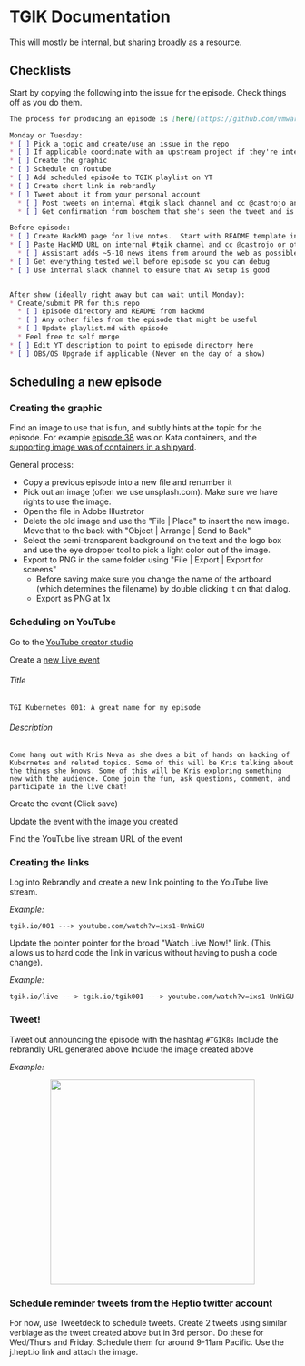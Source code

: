 # TGIK Documentation

This will mostly be internal, but sharing broadly as a resource.

## Checklists

Start by copying the following into the issue for the episode.  Check things off as you do them.

```markdown
The process for producing an episode is [here](https://github.com/vmware-tanzu/tgik/blob/master/documentation/README.md).  All the detail for the steps below is there.

Monday or Tuesday:
* [ ] Pick a topic and create/use an issue in the repo
* [ ] If applicable coordinate with an upstream project if they're interested in attending the show
* [ ] Create the graphic
* [ ] Schedule on Youtube
* [ ] Add scheduled episode to TGIK playlist on YT
* [ ] Create short link in rebrandly
* [ ] Tweet about it from your personal account
  * [ ] Post tweets on internal #tgik slack channel and cc @castrojo and agrey
  * [ ] Get confirmation from boschem that she's seen the tweet and is scheduling it

Before episode:
* [ ] Create HackMD page for live notes.  Start with README template in this repo
* [ ] Paste HackMD URL on internal #tgik channel and cc @castrojo or other assistant
  * [ ] Assistant adds ~5-10 news items from around the web as possible "News of the Week"
* [ ] Get everything tested well before episode so you can debug
* [ ] Use internal slack channel to ensure that AV setup is good


After show (ideally right away but can wait until Monday):
* Create/submit PR for this repo
  * [ ] Episode directory and README from hackmd
  * [ ] Any other files from the episode that might be useful
  * [ ] Update playlist.md with episode
  * Feel free to self merge
* [ ] Edit YT description to point to episode directory here
* [ ] OBS/OS Upgrade if applicable (Never on the day of a show)
```

## Scheduling a new episode

### Creating the graphic

Find an image to use that is fun, and subtly hints at the topic for the episode.
For example [episode 38](https://github.com/vmware-tanzu/tgik/tree/master/episodes/038) was on Kata containers, and the [supporting image was of containers in a shipyard](https://github.com/vmware-tanzu/tgik/blob/master/episodes/038/038.png).

General process:
* Copy a previous episode into a new file and renumber it
* Pick out an image (often we use unsplash.com). Make sure we have rights to use the image.
* Open the file in Adobe Illustrator
* Delete the old image and use the "File | Place" to insert the new image. Move that to the back with "Object | Arrange | Send to Back"
* Select the semi-transparent background on the text and the logo box and use the eye dropper tool to pick a light color out of the image.
* Export to PNG in the same folder using "File | Export | Export for screens"
  * Before saving make sure you change the name of the artboard (which determines the filename) by double clicking it on that dialog.
  * Export as PNG at 1x

### Scheduling on YouTube

Go to the [YouTube creator studio](https://www.youtube.com/my_live_events)

Create a [new Live event](https://www.youtube.com/my_live_events?action_create_live_event=1)

###### Title
```
TGI Kubernetes 001: A great name for my episode
```

###### Description

```
Come hang out with Kris Nova as she does a bit of hands on hacking of Kubernetes and related topics. Some of this will be Kris talking about the things she knows. Some of this will be Kris exploring something new with the audience. Come join the fun, ask questions, comment, and participate in the live chat!
```

Create the event (Click save)

Update the event with the image you created

Find the YouTube live stream URL of the event

### Creating the links

Log into Rebrandly and create a new link pointing to the YouTube live stream.

*Example:*

```
tgik.io/001 ---> youtube.com/watch?v=ixs1-UnWiGU
```

Update the pointer pointer for the broad "Watch Live Now!" link. (This allows us to hard code the link in various without having to push a code change).

*Example:*

```
tgik.io/live ---> tgik.io/tgik001 ---> youtube.com/watch?v=ixs1-UnWiGU
```

### Tweet!

Tweet out announcing the episode with the hashtag `#TGIK8s`
Include the rebrandly URL generated above
Include the image created above

*Example:*

<p align="center"><img src="https://github.com/vmware-tanzu/tgik/blob/master/example-tweet.png" width="360"></p>

### Schedule reminder tweets from the Heptio twitter account

For now, use Tweetdeck to schedule tweets.
Create 2 tweets using similar verbiage as the tweet created above but in 3rd person.
Do these for Wed/Thurs and Friday.
Schedule them for around 9-11am Pacific.
Use the j.hept.io link and attach the image.



